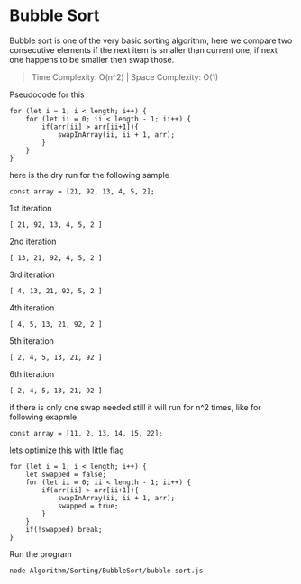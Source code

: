 # Bubble Sort

Bubble sort is one of the very basic sorting algorithm, here we compare two consecutive elements if the next item is smaller than current one, if next one happens to be smaller then swap those.

>Time Complexity: O(n^2) |
>Space Complexity: O(1)

Pseudocode for this
```JS
for (let i = 1; i < length; i++) {
    for (let ii = 0; ii < length - 1; ii++) {
        if(arr[ii] > arr[ii+1]){
            swapInArray(ii, ii + 1, arr);
        }
    }
}
```

here is the dry run for the following sample
```JS
const array = [21, 92, 13, 4, 5, 2];
```

1st iteration
```JS
[ 21, 92, 13, 4, 5, 2 ]
```
2nd iteration
```JS
[ 13, 21, 92, 4, 5, 2 ]
```
3rd iteration
```JS
[ 4, 13, 21, 92, 5, 2 ]
```
4th iteration
```JS
[ 4, 5, 13, 21, 92, 2 ]
```
5th iteration
```JS
[ 2, 4, 5, 13, 21, 92 ]
```
6th iteration
```JS
[ 2, 4, 5, 13, 21, 92 ]
```

if there is only one swap needed still it will run for n^2 times, like for following exapmle

```JS
const array = [11, 2, 13, 14, 15, 22];
```
lets optimize this with little flag

```JS
for (let i = 1; i < length; i++) {
    let swapped = false;
    for (let ii = 0; ii < length - 1; ii++) {
        if(arr[ii] > arr[ii+1]){
            swapInArray(ii, ii + 1, arr);
            swapped = true;
        }
    }
    if(!swapped) break;
}
```

Run the program
```bash
node Algorithm/Sorting/BubbleSort/bubble-sort.js
```